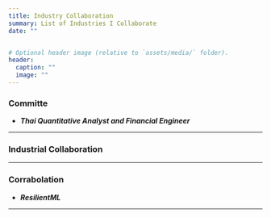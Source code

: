 ```yaml
---
title: Industry Collaboration
summary: List of Industries I Collaborate
date: ""


# Optional header image (relative to `assets/media/` folder).
header:
  caption: ""
  image: ""
---
```


<div style="font-size: 14px;">
  
### Committe

- ***Thai Quantitative Analyst and Financial Engineer***

___

### Industrial Collaboration


___

### Corrabolation

- ***ResilientML***

___


</div>
